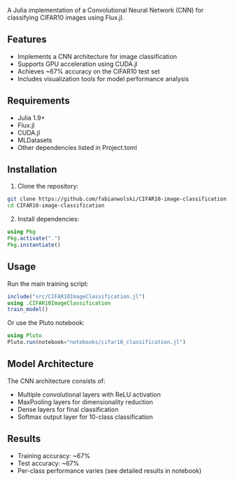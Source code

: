 A Julia implementation of a Convolutional Neural Network (CNN) for classifying CIFAR10 images using Flux.jl.

## Features
- Implements a CNN architecture for image classification
- Supports GPU acceleration using CUDA.jl
- Achieves ~67% accuracy on the CIFAR10 test set
- Includes visualization tools for model performance analysis

## Requirements
- Julia 1.9+
- Flux.jl
- CUDA.jl
- MLDatasets
- Other dependencies listed in Project.toml

## Installation
1. Clone the repository:
```bash
git clone https://github.com/fabianwolski/CIFAR10-image-classification.git
cd CIFAR10-image-classification
```

2. Install dependencies:
```julia
using Pkg
Pkg.activate(".")
Pkg.instantiate()
```

## Usage
Run the main training script:
```julia
include("src/CIFAR10ImageClassification.jl")
using .CIFAR10ImageClassification
train_model()
```

Or use the Pluto notebook:
```julia
using Pluto
Pluto.run(notebook="notebooks/cifar10_classification.jl")
```

## Model Architecture
The CNN architecture consists of:
- Multiple convolutional layers with ReLU activation
- MaxPooling layers for dimensionality reduction
- Dense layers for final classification
- Softmax output layer for 10-class classification

## Results
- Training accuracy: ~67%
- Test accuracy: ~67%
- Per-class performance varies (see detailed results in notebook)
